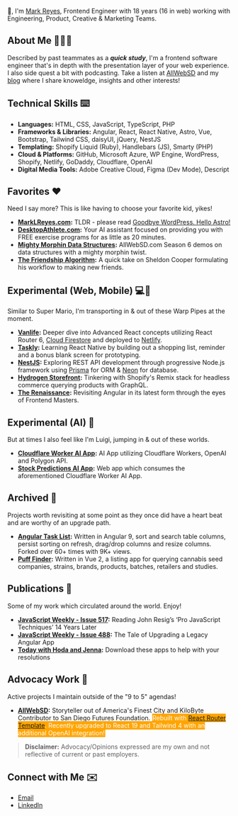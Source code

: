 👋, I'm [Mark Reyes](https://marklreyes.com/about/), Frontend Engineer with 18 years (16 in web) working with Engineering, Product, Creative & Marketing Teams.

## About Me 👨🏾‍💻
Described by past teammates as a ***quick study***, I'm a frontend software engineer that's in depth with the presentation layer of your web experience. I also side quest a bit with podcasting. Take a listen at [AllWebSD](https://www.allwebsd.com/) and my [blog](https://marklreyes.com/blog/) where I share knoweldge, insights and other interests!

## Technical Skills ⌨️
* **Languages:** HTML, CSS, JavaScript, TypeScript, PHP
* **Frameworks & Libraries:** Angular, React, React Native, Astro, Vue, Bootstrap, Tailwind CSS, daisyUI, jQuery, NestJS
* **Templating:** Shopify Liquid (Ruby), Handlebars (JS), Smarty (PHP)
* **Cloud & Platforms:** GitHub, Microsoft Azure, WP Engine, WordPress, Shopify, Netlify, GoDaddy, Cloudflare, OpenAI
* **Digital Media Tools:** Adobe Creative Cloud, Figma (Dev Mode), Descript

## Favorites ❤️
Need I say more? This is like having to choose your favorite kid, yikes!
* **[MarkLReyes.com](https://marklreyes.com):** TLDR - please read [Goodbye WordPress. Hello Astro!](https://marklreyes.com/blog/goodbye-wordpress-hello-astro/)
* **[DesktopAthlete.com](https://desktopathlete.com):** Your AI assistant focused on providing you with FREE exercise programs for as little as 20 minutes.
* **[Mighty Morphin Data Structures](https://github.com/marklreyes/mighty-morphin-data-structures):** AllWebSD.com Season 6 demos on data structures with a mighty morphin twist.
* **[The Friendship Algorithm](https://github.com/marklreyes/The-Friendship-Algorithm):** A quick take on Sheldon Cooper formulating his workflow to making new friends.

## Experimental (Web, Mobile) 💻📱
Similar to Super Mario, I'm transporting in & out of these Warp Pipes at the moment.
* **[Vanlife](https://github.com/marklreyes/van-life):** Deeper dive into Advanced React concepts utilizing React Router 6, [Cloud Firestore](https://firebase.google.com/docs/firestore) and deployed to [Netlify](https://netlify.com).
* **[Taskly](https://github.com/marklreyes/taskly):** Learning React Native by building out a shopping list, reminder and a bonus blank screen for prototyping.
* **[NestJS](https://github.com/marklreyes/NestJS-restapi):** Exploring REST API development through progressive Node.js framework using [Prisma](https://www.prisma.io/) for ORM & [Neon](https://neon.tech/) for database.
* **[Hydrogen Storefront](https://github.com/marklreyes/hydrogen-storefront):** Tinkering with Shopify's Remix stack for headless commerce querying products with GraphQL.
* **[The Renaissance](https://github.com/marklreyes/angular-fundamentals-lessons):** Revisiting Angular in its latest form through the eyes of Frontend Masters.

## Experimental (AI) 🤖
But at times I also feel like I'm Luigi, jumping in & out of these worlds.
* **[Cloudflare Worker AI App](https://github.com/marklreyes/AI-App):** AI App utilizing Cloudflare Workers, OpenAI and Polygon API.
* **[Stock Predictions AI App](https://github.com/marklreyes/stock-predictions-ai-app-main):** Web app which consumes the aforementioned Cloudflare Worker AI App.

## Archived 📌
Projects worth revisiting at some point as they once did have a heart beat and are worthy of an upgrade path.
* **[Angular Task List](https://github.com/marklreyes/angular-tasklist-ng9):** Written in Angular 9, sort and search table columns, persist sorting on refresh, drag/drop columns and resize columns. Forked over 60+ times with 9K+ views.
* **[Puff Finder](https://github.com/marklreyes/puff-provisions-puff-finder):** Written in Vue 2, a listing app for querying cannabis seed companies, strains, brands, products, batches, retailers and studies. 

## Publications 📰
Some of my work which circulated around the world. Enjoy!
* **[JavaScript Weekly - Issue 517](https://javascriptweekly.com/issues/517):** Reading John Resig’s ‘Pro JavaScript Techniques’ 14 Years Later
* **[JavaScript Weekly - Issue 488](https://javascriptweekly.com/issues/488):** The Tale of Upgrading a Legacy Angular App
* **[Today with Hoda and Jenna](https://www.marklreyes.com/blog/sleepscore-animated-aura/):** Download these apps to help with your resolutions

## Advocacy Work 📣
Active projects I maintain outside of the "9 to 5" agendas!
* **[AllWebSD](https://allwebsd.com/):** Storyteller out of America's Finest City and KiloByte Contributor to San Diego Futures Foundation. <span style="color: white; background: orange; padding: 1px;">Rebuilt with [React Router Template](https://github.com/marklreyes/react-router-allwebsd). Recently upgraded to React 19 and Tailwind 4 with an additional OpenAI integration!</span>

> **Disclaimer:** Advocacy/Opinions expressed are my own and not reflective of current or past employers.

## Connect with Me ✉️
* [Email](mailto:mr@marklreyes.com)
* [LinkedIn](https://www.linkedin.com/in/marklreyes)



<!--
**marklreyes/marklreyes** is a ✨ _special_ ✨ repository because its `README.md` (this file) appears on your GitHub profile.

Here are some ideas to get you started:

- 🔭 I’m currently working on ...
- 🌱 I’m currently learning ...
- 👯 I’m looking to collaborate on ...
- 🤔 I’m looking for help with ...
- 💬 Ask me about ...
- 📫 How to reach me: ...
- 😄 Pronouns: ...
- ⚡ Fun fact: ...
-->
